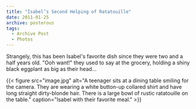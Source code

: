 ```yaml
---
title: "Isabel’s Second Helping of Ratatouille"
date: 2011-01-25
archive: posterous
tags: 
  - Archive Post
  - Photos
---
```


Strangely, this has been Isabel's favorite dish since they were two and a half years old. "Ooh want!" they used to say at the grocery, holding a shiny black eggplant as big as their head…

{{< figure 
	src="image.jpg" 
	alt="A teenager sits at a dining table smiling for the camera. They are wearing a white button-up collared shirt and have long straight dirty-blonde hair. There is a large bowl of rustic ratatouille on the table." 
	caption="Isabel with their favorite meal." >}}
